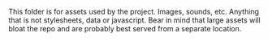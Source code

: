 This folder is for assets used by the project. Images, sounds, etc. Anything that is not stylesheets, data or javascript.
Bear in mind that large assets will bloat the repo and are probably best served from a separate location.